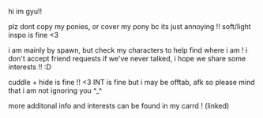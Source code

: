 hi im gyu!!


plz dont copy my ponies, or cover my pony bc its just annoying !!
soft/light inspo is fine <3

i am mainly by spawn, but check my characters to help find where i am !
i don't accept friend requests if we've never talked, i hope we share some interests !! :D

cuddle + hide is fine !! <3 INT is fine but i may be offtab, afk so please mind that i am not ignoring you ^_^

more additonal info and interests can be found in my carrd ! (linked) 
